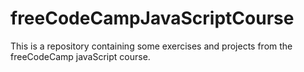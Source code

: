 # freeCodeCampJavaScriptCourse
This is a repository containing some exercises and projects from the freeCodeCamp javaScript course.

